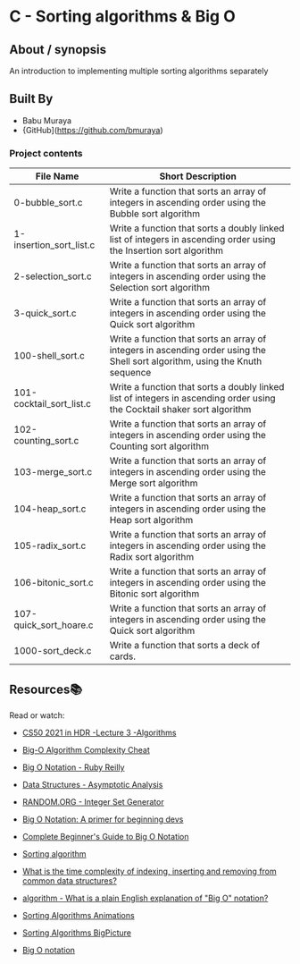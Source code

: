 # C - Sorting algorithms & Big O

## About / synopsis
An introduction to implementing multiple sorting algorithms separately

## Built By

* Babu Muraya
* {GitHub](https://github.com/bmuraya)


### Project contents

| File Name | Short Description |
| --- | --- |
|0-bubble_sort.c|Write a function that sorts an array of integers in ascending order using the Bubble sort algorithm |
|1-insertion_sort_list.c|Write a function that sorts a doubly linked list of integers in ascending order using the Insertion sort algorithm|
|2-selection_sort.c|Write a function that sorts an array of integers in ascending order using the Selection sort algorithm|
|3-quick_sort.c|Write a function that sorts an array of integers in ascending order using the Quick sort algorithm|
|100-shell_sort.c|Write a function that sorts an array of integers in ascending order using the Shell sort algorithm, using the Knuth sequence|
|101-cocktail_sort_list.c|Write a function that sorts a doubly linked list of integers in ascending order using the Cocktail shaker sort algorithm |
|102-counting_sort.c|Write a function that sorts an array of integers in ascending order using the Counting sort algorithm |
|103-merge_sort.c|Write a function that sorts an array of integers in ascending order using the Merge sort algorithm |
|104-heap_sort.c|Write a function that sorts an array of integers in ascending order using the Heap sort algorithm |
|105-radix_sort.c|Write a function that sorts an array of integers in ascending order using the Radix sort algorithm|
|106-bitonic_sort.c|Write a function that sorts an array of integers in ascending order using the Bitonic sort algorithm|
|107-quick_sort_hoare.c|Write a function that sorts an array of integers in ascending order using the Quick sort algorithm |
|1000-sort_deck.c|Write a function that sorts a deck of cards.|

## Resources:books:
Read or watch:

* [CS50 2021 in HDR -Lecture 3 -Algorithms](https://www.youtube.com/watch?v=yb0PY3LX2x8&t=2s)
* [Big-O Algorithm Complexity Cheat](https://www.bigocheatsheet.com/)
* [Big O Notation - Ruby Reilly](https://medium.com/@rubyclaroreilly/big-o-notation-f2c0d0e60888)
* [Data Structures - Asymptotic Analysis](https://www.tutorialspoint.com/data_structures_algorithms/asymptotic_analysis.htm)
* [RANDOM.ORG - Integer Set Generator](https://www.random.org/integer-sets/)
* [Big O Notation: A primer for beginning devs](https://www.educative.io/blog/a-big-o-primer-for-beginning-devs?aid=5082902844932096&utm_source=google&utm_medium=cpc&utm_campaign=blog-dynamic&gclid=EAIaIQobChMIlb2ol-H36QIVTwiICR38HQ-LEAAYASAAEgJjGPD_BwE%3E)
* [Complete Beginner's Guide to Big O Notation](https://www.youtube.com/watch?v=kS_gr2_-ws8)

* [Sorting algorithm](https://en.wikipedia.org/wiki/Sorting_algorithm#Classification)
* [What is the time complexity of indexing, inserting and removing from common data structures?](https://stackoverflow.com/questions/122799/what-is-the-time-complexity-of-indexing-inserting-and-removing-from-common-data)
* [algorithm - What is a plain English explanation of "Big O" notation?](https://stackoverflow.com/questions/487258/what-is-a-plain-english-explanation-of-big-o-notation)

* [Sorting Algorithms Animations](https://www.toptal.com/developers/sorting-algorithms)
* [Sorting Algorithms BigPicture](https://www.youtube.com/watch?v=RLuBLU_NgaA)

* [Big O notation](https://en.wikipedia.org/wiki/Big_O_notation)




